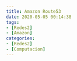 ```yaml
---
title: Amazon Route53
date: 2020-05-05 00:14:38
tags:
- [Redes2]
- [Amazon]
categories:
- [Redes2]
- [Computacion]
---
```

